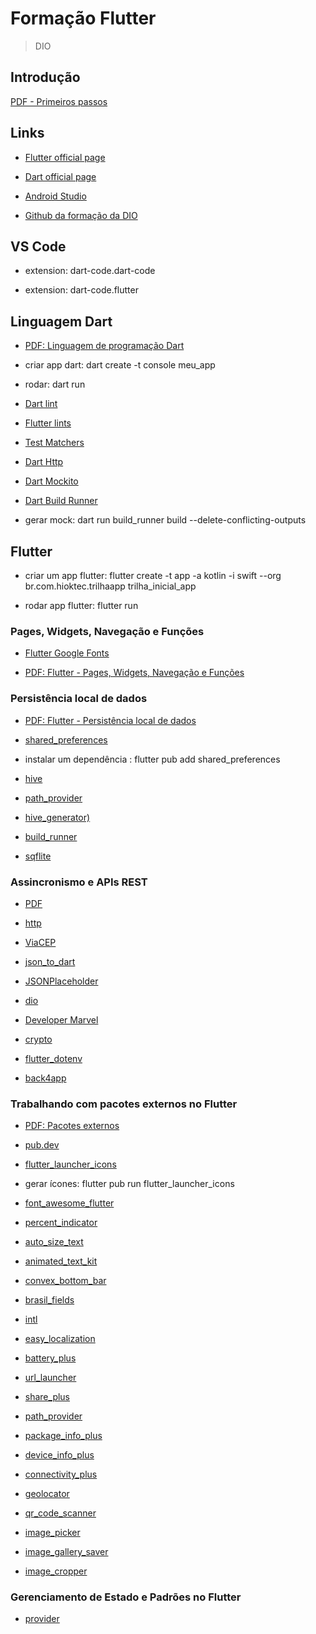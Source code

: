 # Formação Flutter

> DIO

## Introdução

[PDF - Primeiros passos](/files/Primeiros%20Passos%20com%20Flutter.pdf)

## Links

- [Flutter official page](https://flutter.dev/)

- [Dart official page](https://dart.dev/)

- [Android Studio](https://developer.android.com/studio?hl=pt-br)

- [Github da formação da DIO](https://github.com/digitalinnovationone/dio-flutter)

## VS Code

- extension: dart-code.dart-code

- extension: dart-code.flutter

## Linguagem Dart

- [PDF: Linguagem de programação Dart](files/Linguagem%20de%20Programação%20Dart.pdf)

- criar app dart: dart create -t console meu_app

- rodar: dart run

- [Dart lint](https://pub.dev/packages/lint)

- [Flutter lints](https://pub.dev/packages/flutter_lints)

- [Test Matchers](/dart/tests_app/matchers.md)

- [Dart Http](https://pub.dev/packages/http)

- [Dart Mockito](https://pub.dev/packages/mockito)

- [Dart Build Runner](https://pub.dev/packages/build_runner)

- gerar mock: dart run build_runner build --delete-conflicting-outputs

## Flutter

- criar um app flutter: flutter create -t app -a kotlin -i swift --org br.com.hioktec.trilhaapp trilha_inicial_app

- rodar app flutter: flutter run

### Pages, Widgets, Navegação e Funções

- [Flutter Google Fonts](https://pub.dev/packages/google_fonts)

- [PDF: Flutter - Pages, Widgets, Navegação e Funções](files/Pages,%20Widgets,%20Navegação%20e%20Funções.pdf)

### Persistência local de dados

- [PDF: Flutter - Persistência local de dados](files/Persistência%20local%20de%20dados.pdf)

- [shared_preferences](https://pub.dev/packages/shared_preferences)

- instalar um dependência : flutter pub add shared_preferences

- [hive](https://pub.dev/packages/hive)

- [path_provider](https://pub.dev/packages/path_provider)

- [hive_generator)](https://pub.dev/packages/hive_generator)

- [build_runner](https://pub.dev/packages/build_runner)

- [sqflite](https://pub.dev/packages/sqflite)

### Assincronismo e APIs REST

- [PDF](files/Assincronismo%20e%20APIs%20REST.pdf)

- [http](https://pub.dev/packages/http)

- [ViaCEP](https://viacep.com.br/)

- [json_to_dart](https://javiercbk.github.io/json_to_dart/)

- [JSONPlaceholder](https://jsonplaceholder.typicode.com/)

- [dio](https://pub.dev/packages/dio)

- [Developer Marvel](https://developer.marvel.com/)

- [crypto](https://pub.dev/packages/crypto)

- [flutter_dotenv](https://pub.dev/packages/flutter_dotenv)

- [back4app](https://www.back4app.com/)

### Trabalhando com pacotes externos no Flutter

- [PDF: Pacotes externos](files/Pacotes%20Externos.pdf)

- [pub.dev](https://pub.dev/)

- [flutter_launcher_icons](https://pub.dev/packages/flutter_launcher_icons)

- gerar ícones: flutter pub run flutter_launcher_icons

- [font_awesome_flutter](https://pub.dev/packages/font_awesome_flutter)

- [percent_indicator](https://pub.dev/packages/percent_indicator)

- [auto_size_text](https://pub.dev/packages/auto_size_text)

- [animated_text_kit](https://pub.dev/packages/animated_text_kit)

- [convex_bottom_bar](https://pub.dev/packages/convex_bottom_bar)

- [brasil_fields](https://pub.dev/packages/brasil_fields)

- [intl](https://pub.dev/packages/intl)

- [easy_localization](https://pub.dev/packages/easy_localization)

- [battery_plus](https://pub.dev/packages/battery_plus)

- [url_launcher](https://pub.dev/packages/url_launcher)

- [share_plus](https://pub.dev/packages/share_plus)

- [path_provider](https://pub.dev/packages/path_provider)

- [package_info_plus](https://pub.dev/packages/package_info_plus)

- [device_info_plus](https://pub.dev/packages/device_info_plus)

- [connectivity_plus](https://pub.dev/packages/connectivity_plus)

- [geolocator](https://pub.dev/packages/geolocator)

- [qr_code_scanner](https://pub.dev/packages/qr_code_scanner)

- [image_picker](https://pub.dev/packages/image_picker)

- [image_gallery_saver](https://pub.dev/packages/image_gallery_saver)

- [image_cropper](https://pub.dev/packages/image_cropper)

### Gerenciamento de Estado e Padrões no Flutter

- [provider](https://pub.dev/packages/provider)


